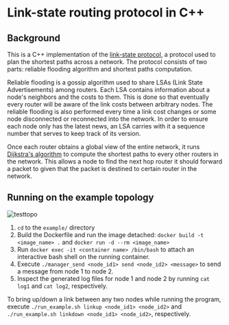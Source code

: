 # Link-state routing protocol in C++

## Background

This is a C++ implementation of the [link-state protocol](https://en.wikipedia.org/wiki/Link-state_routing_protocol), a protocol used to plan the shortest paths across a network. The protocol consists of two parts: reliable flooding algorithm and shortest paths computation. 

Reliable flooding is a gossip algorithm used to share LSAs (Link State Advertisements) among routers. Each LSA contains information about a node's neighbors and the costs to them. This is done so that eventually every router will be aware of the link costs between arbitrary nodes. The reliable flooding is also performed every time a link cost changes or some node disconnected or reconnected into the network. In order to ensure each node only has the latest news, an LSA carries with it a sequence number that serves to keep track of its version.

Once each router obtains a global view of the entire network, it runs [Dijkstra's algorithm](https://en.wikipedia.org/wiki/Dijkstra%27s_algorithm) to compute the shortest paths to every other routers in the network. This allows a node to find the next hop router it should forward a packet to given that the packet is destined to certain router in the network.

## Running on the example topology

![testtopo](https://user-images.githubusercontent.com/72721378/139183748-183f3c2e-c712-42ce-86f0-e80668caee83.png)

1. `cd` to the `example/` directory
2. Build the Dockerfile and run the image detached: `docker build -t <image_name> .` and `docker run -d --rm <image_name>`
3. Run `docker exec -it <container name> /bin/bash` to attach an interactive bash shell on the running container.
4. Execute `./manager_send <node_id1> send <node_id2> <message>` to send a message from node 1 to node 2.
5. Inspect the generated log files for node 1 and node 2 by running `cat log1` and `cat log2`, respectively.

To bring up/down a link between any two nodes while running the program, execute `./run_example.sh linkup <node_id1> <node_id2>` and `./run_example.sh linkdown <node_id1> <node_id2>`, respectively.
